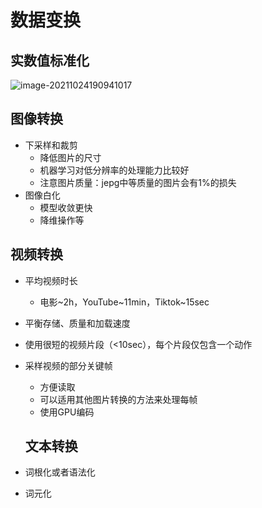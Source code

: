 # 数据变换

##  实数值标准化

![image-20211024190941017](https://gitee.com/sun-kaiwei/tukuyan/raw/master/image-20211024190941017.png)

## 图像转换

+ 下采样和裁剪
  + 降低图片的尺寸
  + 机器学习对低分辨率的处理能力比较好
  + 注意图片质量：jepg中等质量的图片会有1%的损失
+ 图像白化
  + 模型收敛更快
  + 降维操作等

## 视频转换

+ 平均视频时长

  + 电影~2h，YouTube~11min，Tiktok~15sec

+ 平衡存储、质量和加载速度

+ 使用很短的视频片段（<10sec），每个片段仅包含一个动作

+ 采样视频的部分关键帧

  + 方便读取
  + 可以适用其他图片转换的方法来处理每帧
  + 使用GPU编码

  ## 文本转换

+ 词根化或者语法化

+ 词元化